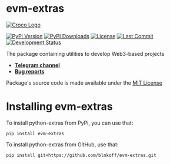# evm-extras

[![Croco Logo](https://i.ibb.co/G5Pjt6M/logo.png)](https://t.me/crocofactory)

[![PyPi Version](https://img.shields.io/pypi/v/evm-extras)](https://pypi.org/project/evm-extras/)
[![PyPI Downloads](https://img.shields.io/pypi/dm/evm-extras?label=downloads)](https://pypi.org/project/evm-extras/)
[![License](https://img.shields.io/github/license/blnkoff/evm-extras.svg)](https://pypi.org/project/evm-extras/)
[![Last Commit](https://img.shields.io/github/last-commit/blnkoff/evm-extras.svg)](https://pypi.org/project/evm-extras/)
[![Development Status](https://img.shields.io/pypi/status/evm-extras)](https://pypi.org/project/evm-extras/)

The package containing utilities to develop Web3-based projects

- **[Telegram channel](https://t.me/crocofactory)**
- **[Bug reports](https://github.com/blnkoff/evm-extras/issues)**

Package's source code is made available under the [MIT License](LICENSE)

# Installing evm-extras

To install python-extras from PyPi, you can use that:

```shell
pip install evm-extras
```

To install python-extras from GitHub, use that:

```shell
pip install git+https://github.com/blnkoff/evm-extras.git
```

